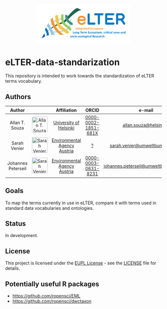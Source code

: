 <p align="center">
  <img src="assets/eLTER-IMAGE-eLTER_logo-v01.svg" alt="eLTER Project Logo" width="300" height="auto"/>
</p>


# eLTER-data-standarization
This repository is intended to work towards the standardization of eLTER terms vocabulary.

## Authors

| Author | | Affiliation | ORCID | e-mail |
| :---: | :---: | :---: | :---: | :---: |
| Allan T. Souza | <a href="https://github.com/allantsouza"><img src="https://avatars.githubusercontent.com/u/51362002?v=4" title="Allan T. Souza" width="50" height="50"/></a>| [University of Helsinki](https://ror.org/040af2s02) | [0000-0002-1851-681X](https://orcid.org/0000-0002-1851-681X) | [allan.souza\@helsinki.fi](mailto:allan.souza@helsinki.fi) |
| Sarah Venier | <a href="https://github.com/SarahVenier"><img src="https://avatars.githubusercontent.com/u/166588748?v=4" title="Sarah Venier" width="50" height="50"/></a> | [Environmental Agency Austria](https://ror.org/013vyke20) | [?](?) | [sarah.venier\@umweltbundesamt.at](mailto:sarah.venier@umweltbundesamt.at) |
| Johannes Peterseil | <a href="https://github.com/JohannesPeterseil"><img src="https://avatars.githubusercontent.com/u/20540773?v=4" title="Sarah Venier" width="50" height="50"/></a> | [Environmental Agency Austria](https://ror.org/013vyke20) | [0000-0003-0631-8231](https://orcid.org/0000-0003-0631-8231) | [johannes.peterseil\@umweltbundesamt.at](mailto:johannes.peterseil@umweltbundesamt.at) |

## Goals
To map the terms currently in use in eLTER, compare it with terms used in standard data vocabularies and ontologies.

## Status
In development.

## License 
This project is licensed under the [EUPL License](https://eupl.eu/) - see the [LICENSE](LICENSE) file for details.

## Potentially useful R packages
 - https://github.com/ropensci/EML
 - https://github.com/ropensci/dwctaxon
